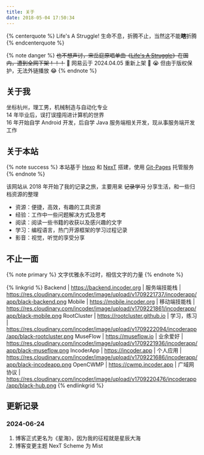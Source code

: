 ```yaml
---
title: 关于
date: 2018-05-04 17:50:34
---
```


{% centerquote %}
Life's A Struggle!
生命不息，折腾不止，当然这不能**瞎**折腾
{% endcenterquote %}

{% note danger %}
~~也不想声讨，宋岳庭原唱单曲《[Life's A Struggle](https://music.163.com/#/song?id=145223)》在国内，遭到全网下架！！！~~
🥰 网易云于 2024.04.05 重新上架 🥳
😭 但由于版权保护，无法外链播放 😂
{% endnote %}

<!-- <iframe frameborder="no" border="0" marginwidth="0" marginheight="0" width=400 height=86 src="//music.163.com/outchain/player?type=2&id=145223&auto=1&height=66"></iframe> -->

## 关于我

坐标杭州，理工男，机械制造与自动化专业  
14 年毕业后，误打误撞闯进计算机的世界  
16 年开始自学 Android 开发，后自学 Java 服务端相关开发，现从事服务端开发工作  

## 关于本站

{% note success %}
本站基于 [Hexo](https://hexo.io) 和 [NexT](https://theme-next.js.org) 搭建，使用 [Git-Pages](https://pages.github.com) 托管服务
{% endnote %}

该网站从 2018 年开始了我的记录之旅，主要用来 ~~记录学习~~ 分享生活，和一些归档资源的整理

- 资源：便捷，高效，有趣的工具资源  
- 经验：工作中一些问题解决方式及思考  
- 阅读：阅读一些书籍的收获以及感兴趣的文字  
- 学习：编程语言，热门开源框架的学习过程记录  
- 影音：视觉，听觉的享受分享

## 不止一面

{% note primary %}
文字优雅永不过时，相信文字的力量
{% endnote %}

{% linkgrid %}
Backend | https://backend.incoder.org | 服务端技能栈 | https://res.cloudinary.com/incoder/image/upload/v1709221737/incoderapp/app/black-backend.png
Mobile | https://mobile.incoder.org | 移动端技能栈 | https://res.cloudinary.com/incoder/image/upload/v1709221861/incoderapp/app/black-mobile.png
RootCluster | https://rootcluster.github.io | 学习，练习 | https://res.cloudinary.com/incoder/image/upload/v1709222094/incoderapp/app/black-rootcluster.png
MuseFlow | https://museflow.io | 业余爱好 | https://res.cloudinary.com/incoder/image/upload/v1709221936/incoderapp/app/black-museflow.png
IncoderApp | https://incoder.app | 个人应用 | https://res.cloudinary.com/incoder/image/upload/v1709221686/incoderapp/app/black-incodeapp.png
OpenCWMP | https://cwmp.incoder.app | 广域网协议 | https://res.cloudinary.com/incoder/image/upload/v1709220476/incoderapp/app/black-hub.png
{% endlinkgrid %}

## 更新记录

### 2024-06-24

1. 博客正式更名为《星海》，因为我的征程就是星辰大海
2. 博客变更主题 NexT Scheme 为 Mist
